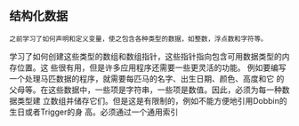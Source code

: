 #
结构化数据
---
    之前学习了如何声明和定义变量，使之包含各种类型的数据，如整数，浮点数和字符等。
学习了如何创建这些类型的数组和数组指针，这些指针指向包含可用数据类型的内存位置。这
些很有用，但是许多应用程序还需要一些更灵活的功能。
    例如要编写一个处理马匹数据的程序，就需要每匹马的名字、出生日期、颜色、高度和它
的父母等。在这些数据中，一些项是字符串，一些项是数值。因此，必须为每一种数据类型建
立数组并储存它们。但是这是有限制的，例如不能方便地引用Dobbin的生日或者Trigger的身
高。必须通过一个通用索引
